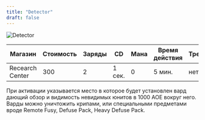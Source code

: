 ```yaml
---
title: "Detector"
draft: false
---
```


![Detector](/media/Items/BTNSentryWard.JPG)

| Магазин         | Стоимость | Заряды | CD       | Мана | Время действия | Требование |
| --------------  | --------- | ------ | -------- | ---- |--------------- |----------- |
| Recearch Center  | 300       | 2      | 1 сек.   | 0    | 5 мин.         | нет        |

При активации указывается место в которое будет установлен вард дающий обзор и видимость невидимых юнитов в 1000 АОЕ вокруг него. Варды можно уничтожить крипами, или специальными предметами вроде Remote Fusy, Defuse Pack, Heavy Defuse Pack.